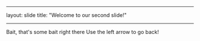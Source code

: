 - - -
layout: slide
title: "Welcome to our second slide!"
- - -
Bait, that's some bait right there
Use the left arrow to go back!
